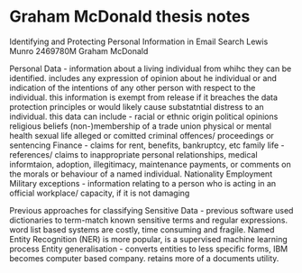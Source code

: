 # Graham McDonald thesis notes

Identifying and Protecting Personal Information in Email Search
Lewis Munro
2469780M
Graham McDonald

Personal Data - information about a living individual from whihc they can be identified. 
includes any expression of opinion about he individual or and indication of the intentions of any other
person with respect to the individual. this information is exempt from release if it breaches the data protection 
principles or would likely cause substatntial distress to an individual. 
this data can include - 
	racial or ethnic origin
	political opinions
	religious beliefs
	(non-)membership of a trade union
	physical or mental health
	sexual life
	alleged or comitted criminal offences/ proceedings or sentencing
	Finance - claims for rent, benefits, bankruptcy, etc
	family life - references/ claims to inappropriate personal relationships, medical informtaion,
			adoption, illegitimacy, maintenance payments, or comments on the morals or behaviour
			of a named individual.
	Nationality
	Employment
	Military
exceptions -
	information relating to a person who is acting in an official workplace/ capacity, if it is not damaging

Previous approaches for classifying Sensitive Data - 
previous software used dictionaries to term-match known sensitive terms and regular expressions.
word list based systems are costly, time consuming and fragile. 
Named Entity Recognition (NER) is more popular, is a supervised machine learning process
Entity generalisation - converts entities to less specific forms, IBM becomes computer based company. retains
more of a documents utility.